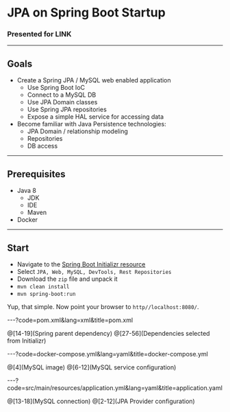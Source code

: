 # JPA on Spring Boot Startup

### Presented for LINK

---

## Goals

- Create a Spring JPA / MySQL web enabled application
    - Use Spring Boot IoC
    - Connect to a MySQL DB
    - Use JPA Domain classes
    - Use Spring JPA repositories
    - Expose a simple HAL service for accessing data
- Become familiar with Java Persistence technologies:
    - JPA Domain / relationship modeling
    - Repositories
    - DB access

---

## Prerequisites

- Java 8
    - JDK
    - IDE
    - Maven
- Docker

---

## Start

- Navigate to the [Spring Boot Initializr resource](https://start.spring.io/)
- Select `JPA, Web, MySQL, DevTools, Rest Repositories`
- Download the `zip` file and unpack it
- `mvn clean install`
- `mvn spring-boot:run`

Yup, that simple. Now point your browser to `http//localhost:8080/`.

---?code=pom.xml&lang=xml&title=pom.xml

@[14-19](Spring parent dependency)
@[27-56](Dependencies selected from Initializr)

---?code=docker-compose.yml&lang=yaml&title=docker-compose.yml

@[4](MySQL image)
@[6-12](MySQL service configuration)

---?code=src/main/resources/application.yml&lang=yaml&title=application.yaml

@[13-18](MySQL connection)
@[2-12](JPA Provider configuration)

